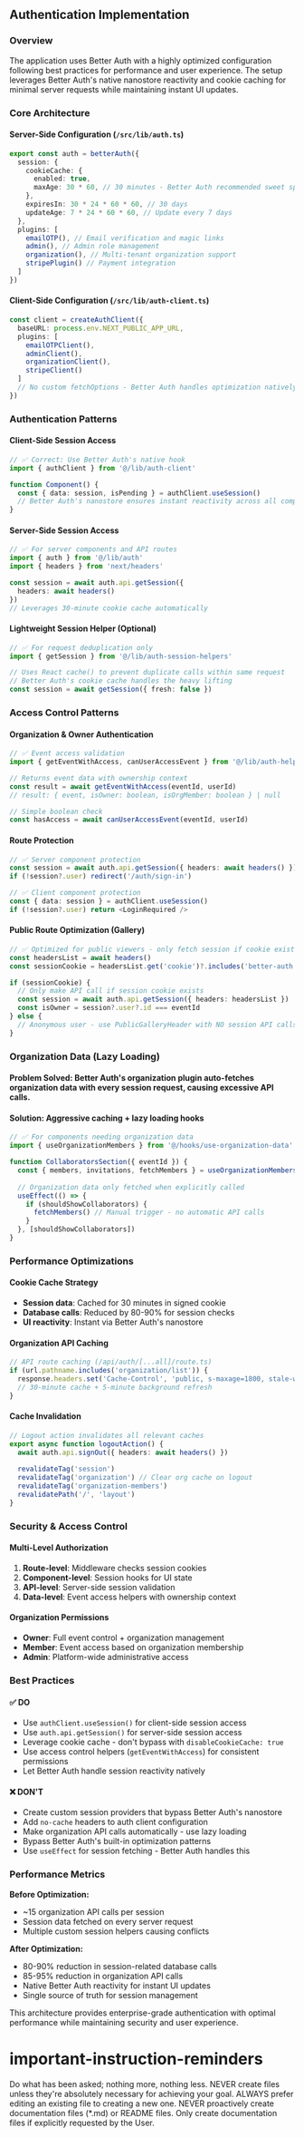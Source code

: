 ## Authentication Implementation

### Overview
The application uses Better Auth with a highly optimized configuration following best practices for performance and user experience. The setup leverages Better Auth's native nanostore reactivity and cookie caching for minimal server requests while maintaining instant UI updates.

### Core Architecture

#### **Server-Side Configuration (`/src/lib/auth.ts`)**
```typescript
export const auth = betterAuth({
  session: {
    cookieCache: {
      enabled: true,
      maxAge: 30 * 60, // 30 minutes - Better Auth recommended sweet spot
    },
    expiresIn: 30 * 24 * 60 * 60, // 30 days
    updateAge: 7 * 24 * 60 * 60, // Update every 7 days
  },
  plugins: [
    emailOTP(), // Email verification and magic links
    admin(), // Admin role management  
    organization(), // Multi-tenant organization support
    stripePlugin() // Payment integration
  ]
})
```

#### **Client-Side Configuration (`/src/lib/auth-client.ts`)**
```typescript
const client = createAuthClient({
  baseURL: process.env.NEXT_PUBLIC_APP_URL,
  plugins: [
    emailOTPClient(),
    adminClient(), 
    organizationClient(),
    stripeClient()
  ]
  // No custom fetchOptions - Better Auth handles optimization natively
})
```

### Authentication Patterns

#### **Client-Side Session Access**
```typescript
// ✅ Correct: Use Better Auth's native hook
import { authClient } from '@/lib/auth-client'

function Component() {
  const { data: session, isPending } = authClient.useSession()
  // Better Auth's nanostore ensures instant reactivity across all components
}
```

#### **Server-Side Session Access**
```typescript
// ✅ For server components and API routes
import { auth } from '@/lib/auth'
import { headers } from 'next/headers'

const session = await auth.api.getSession({
  headers: await headers()
})
// Leverages 30-minute cookie cache automatically
```

#### **Lightweight Session Helper (Optional)**
```typescript
// ✅ For request deduplication only
import { getSession } from '@/lib/auth-session-helpers'

// Uses React cache() to prevent duplicate calls within same request
// Better Auth's cookie cache handles the heavy lifting
const session = await getSession({ fresh: false })
```

### Access Control Patterns

#### **Organization & Owner Authentication**
```typescript
// ✅ Event access validation
import { getEventWithAccess, canUserAccessEvent } from '@/lib/auth-helpers'

// Returns event data with ownership context
const result = await getEventWithAccess(eventId, userId)
// result: { event, isOwner: boolean, isOrgMember: boolean } | null

// Simple boolean check
const hasAccess = await canUserAccessEvent(eventId, userId)
```

#### **Route Protection**
```typescript
// ✅ Server component protection
const session = await auth.api.getSession({ headers: await headers() })
if (!session?.user) redirect('/auth/sign-in')

// ✅ Client component protection  
const { data: session } = authClient.useSession()
if (!session?.user) return <LoginRequired />
```

#### **Public Route Optimization (Gallery)**
```typescript
// ✅ Optimized for public viewers - only fetch session if cookie exists
const headersList = await headers()
const sessionCookie = headersList.get('cookie')?.includes('better-auth.session_token')

if (sessionCookie) {
  // Only make API call if session cookie exists
  const session = await auth.api.getSession({ headers: headersList })
  const isOwner = session?.user?.id === eventId
} else {
  // Anonymous user - use PublicGalleryHeader with NO session API calls
}
```

### Organization Data (Lazy Loading)

#### **Problem Solved**: Better Auth's organization plugin auto-fetches organization data with every session request, causing excessive API calls.

#### **Solution**: Aggressive caching + lazy loading hooks
```typescript
// ✅ For components needing organization data
import { useOrganizationMembers } from '@/hooks/use-organization-data'

function CollaboratorsSection({ eventId }) {
  const { members, invitations, fetchMembers } = useOrganizationMembers(eventId)
  
  // Organization data only fetched when explicitly called
  useEffect(() => {
    if (shouldShowCollaborators) {
      fetchMembers() // Manual trigger - no automatic API calls
    }
  }, [shouldShowCollaborators])
}
```

### Performance Optimizations

#### **Cookie Cache Strategy**
- **Session data**: Cached for 30 minutes in signed cookie
- **Database calls**: Reduced by 80-90% for session checks
- **UI reactivity**: Instant via Better Auth's nanostore

#### **Organization API Caching**
```typescript
// API route caching (/api/auth/[...all]/route.ts)
if (url.pathname.includes('organization/list')) {
  response.headers.set('Cache-Control', 'public, s-maxage=1800, stale-while-revalidate=300')
  // 30-minute cache + 5-minute background refresh
}
```

#### **Cache Invalidation**
```typescript
// Logout action invalidates all relevant caches
export async function logoutAction() {
  await auth.api.signOut({ headers: await headers() })
  
  revalidateTag('session')
  revalidateTag('organization') // Clear org cache on logout
  revalidateTag('organization-members')
  revalidatePath('/', 'layout')
}
```

### Security & Access Control

#### **Multi-Level Authorization**
1. **Route-level**: Middleware checks session cookies
2. **Component-level**: Session hooks for UI state  
3. **API-level**: Server-side session validation
4. **Data-level**: Event access helpers with ownership context

#### **Organization Permissions**
- **Owner**: Full event control + organization management
- **Member**: Event access based on organization membership  
- **Admin**: Platform-wide administrative access

### Best Practices

#### **✅ DO**
- Use `authClient.useSession()` for client-side session access
- Use `auth.api.getSession()` for server-side session access  
- Leverage cookie cache - don't bypass with `disableCookieCache: true`
- Use access control helpers (`getEventWithAccess`) for consistent permissions
- Let Better Auth handle session reactivity natively

#### **❌ DON'T**  
- Create custom session providers that bypass Better Auth's nanostore
- Add `no-cache` headers to auth client configuration
- Make organization API calls automatically - use lazy loading
- Bypass Better Auth's built-in optimization patterns
- Use `useEffect` for session fetching - Better Auth handles this

### Performance Metrics

**Before Optimization:**
- ~15 organization API calls per session
- Session data fetched on every server request
- Multiple custom session helpers causing conflicts

**After Optimization:**
- 80-90% reduction in session-related database calls
- 85-95% reduction in organization API calls  
- Native Better Auth reactivity for instant UI updates
- Single source of truth for session management

This architecture provides enterprise-grade authentication with optimal performance while maintaining security and user experience.

# important-instruction-reminders
Do what has been asked; nothing more, nothing less.
NEVER create files unless they're absolutely necessary for achieving your goal.
ALWAYS prefer editing an existing file to creating a new one.
NEVER proactively create documentation files (*.md) or README files. Only create documentation files if explicitly requested by the User.